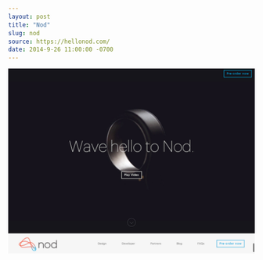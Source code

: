 ```yaml
---
layout: post
title: "Nod"
slug: nod
source: https://hellonod.com/
date: 2014-9-26 11:00:00 -0700
---
```


<img src="/screenshots/nod.jpg">
